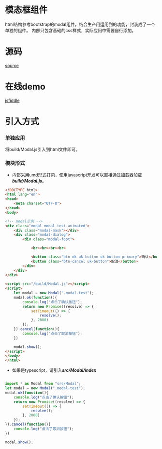 # 模态框组件
html结构参考bootstrap的modal组件，结合生产用运用到的功能，封装成了一个单独的组件。 内部只包含基础的css样式，实际应用中需要自行添加。


# 源码
[source](index.ts)

# 在线demo
[jsfiddle](https://jsfiddle.net/coolcoffee/pjsp3zxs/1/)

# 引入方式

### 单独应用
将build/Modal.js引入到html文件即可。

### 模块形式

+ 内部采用umd形式打包，使用javascript开发可以直接通过加载器加载***build/Modal.js***。
```html
<!DOCTYPE html>
<html lang="en">
<head>
    <meta charset="UTF-8">
</head>
<body>

<!-- modal示例 -->
<div class="modal modal-test animated">
    <div class="modal-mask"></div>
    <div class="modal-dialog">
        <div class="modal-foot">

            <br><br><br><br>

            <button class="btn-ok uk-button uk-button-primary">确认</button>
            <button class="btn-cancel uk-button">取消</button>
        </div>
    </div>
</div>
    
<script src="/build/Modal.js"></script>    
<script>
    let modal = new Modal(".modal-test");
    modal.ok(function(){
        console.log("点击了确认按钮");
        return new Promise((resolve) => {
            setTimeout(() => {
                resolve();
            }, 2000)
        });
    }).cancel(function(){
        console.log("点击了取消按钮");
    })

    modal.show();
</script>
</body>
</html>
```

+ 如果是typescript，请引入***src/Modal/index***
```typescript

import * as Modal from "src/Modal";
let modal = new Modal(".modal-test");
modal.ok(function(){
    console.log("点击了确认按钮");
    return new Promise((resolve) => {
        setTimeout(() => {
            resolve();
        }, 2000)
    });
}).cancel(function(){
    console.log("点击了取消按钮");
})

modal.show();

```

